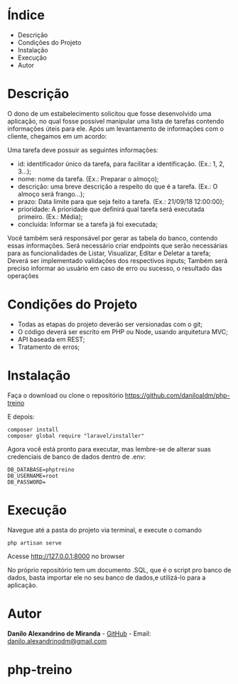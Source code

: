 #  Índice

* Descrição
* Condições do Projeto
* Instalação
* Execução
* Autor

#  Descrição

O dono de um estabelecimento solicitou que fosse desenvolvido uma aplicação, no qual
fosse possível manipular uma lista de tarefas contendo informações úteis para ele.
Após um levantamento de informações com o cliente, chegamos em um acordo:

Uma tarefa deve possuir as seguintes informações:

- id: identificador único da tarefa, para facilitar a identificação. (Ex.: 1, 2, 3...);
- nome: nome da tarefa. (Ex.: Preparar o almoço);
- descrição: uma breve descrição a respeito do que é a tarefa. (Ex.: O almoço será
frango...);
- prazo: Data limite para que seja feito a tarefa. (Ex.: 21/09/18 12:00:00);
- prioridade: A prioridade que definirá qual tarefa será executada primeiro. (Ex.:
Média);
- concluída: Informar se a tarefa já foi executada;

Você também será responsável por gerar as tabela do banco, contendo essas informações.
Será necessário criar endpoints que serão necessárias para as funcionalidades de Listar,
Visualizar, Editar e Deletar a tarefa;
Deverá ser implementado validações dos respectivos inputs;
Também será preciso informar ao usuário em caso de erro ou sucesso, o resultado das
operações

#  Condições do Projeto

   - Todas as etapas do projeto deverão ser versionadas com o git;
   - O código deverá ser escrito em PHP ou Node, usando arquitetura MVC;
   - API baseada em REST;
   - Tratamento de erros;


#  Instalação

Faça o download ou clone o repositório
https://github.com/daniloaldm/php-treino

E depois:

 ```
composer install
composer global require "laravel/installer"

```


Agora você está pronto para executar, mas lembre-se de alterar suas credenciais de banco de dados dentro de .env:

```
DB_DATABASE=phptreino
DB_USERNAME=root
DB_PASSWORD=

```

# Execução

Navegue até a pasta do projeto via terminal, e execute o comando
```
php artisan serve
```
Acesse http://127.0.0.1:8000 no browser

No próprio repositório tem um documento .SQL, que é o script pro banco de dados, basta importar ele no seu banco de dados,e utilizá-lo para a aplicação.

# Autor

**Danilo Alexandrino de Miranda** - [GitHub](https://github.com/daniloaldm) - Email: [danilo.alexandrinodm@gmail.com](danilo.alexandrinodm@gmail.com)


# php-treino
